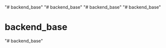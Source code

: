 "# backend_base" 
"# backend_base" 
"# backend_base" 
"# backend_base" 
# backend_base
"# backend_base" 
